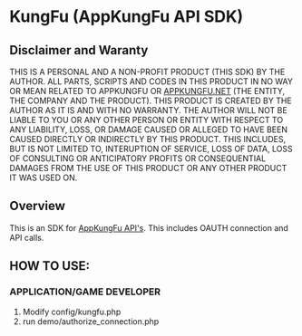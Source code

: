 # KungFu (AppKungFu API SDK)

## Disclaimer and Waranty
THIS IS A PERSONAL AND A NON-PROFIT PRODUCT (THIS SDK) BY THE AUTHOR. ALL PARTS, SCRIPTS AND CODES IN THIS PRODUCT IN NO WAY OR MEAN RELATED TO APPKUNGFU OR [APPKUNGFU.NET](http://appkungfu.net) (THE ENTITY, THE COMPANY AND THE PRODUCT). THIS PRODUCT IS CREATED BY THE AUTHOR AS IT IS AND WITH NO WARRANTY. THE AUTHOR WILL NOT BE LIABLE TO YOU OR ANY OTHER PERSON OR ENTITY WITH RESPECT TO ANY LIABILITY, LOSS, OR DAMAGE CAUSED OR ALLEGED TO HAVE BEEN CAUSED DIRECTLY OR INDIRECTLY BY THIS PRODUCT. THIS INCLUDES, BUT IS NOT LIMITED TO, INTERUPTION OF SERVICE, LOSS OF DATA, LOSS OF CONSULTING OR ANTICIPATORY PROFITS OR CONSEQUENTIAL DAMAGES FROM THE USE OF THIS PRODUCT OR ANY OTHER PRODUCT IT WAS USED ON.


## Overview

This is an SDK for [AppKungFu API's](http://appkungfu.net). This includes OAUTH connection and API calls.



## HOW TO USE:

### APPLICATION/GAME DEVELOPER
1. Modify config/kungfu.php
2. run demo/authorize_connection.php